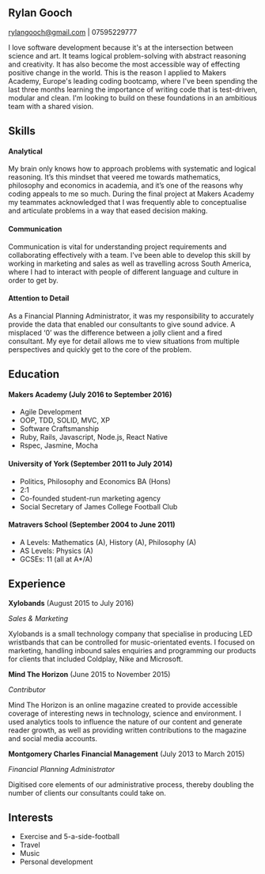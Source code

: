 ## Rylan Gooch

rylangooch@gmail.com | 07595229777

I love software development because it's at the intersection between science and art. It teams logical problem-solving with abstract reasoning and creativity. It has also become the most accessible way of effecting positive change in the world. This is the reason I applied to Makers Academy, Europe's leading coding bootcamp, where I've been spending the last three months learning the importance of writing code that is test-driven, modular and clean. I'm looking to build on these foundations in an ambitious team with a shared vision.


## Skills

#### Analytical

My brain only knows how to approach problems with systematic and logical reasoning. It’s this mindset that veered me towards mathematics, philosophy and economics in academia, and it’s one of the reasons why coding appeals to me so much. During the final project at Makers Academy my teammates acknowledged that I was frequently able to conceptualise and articulate problems in a way that eased decision making.

#### Communication

Communication is vital for understanding project requirements and collaborating effectively with a team. I've been able to develop this skill by working in marketing and sales as well as travelling across South America, where I had to interact with people of different language and culture in order to get by.

<!-- #### Curiosity

I've always been insatiable about understanding why things are the way they are. It was when my parents could no longer answer 'why?' that I began pursuing philosophy all the way to degree level.

Teamwork -->

<!-- Descriptive paragraph of how capable you are at this skill and, if relevant, how it has developed.

- I achieved A during my work at B (job, or otherwise)
- I contributed to the growth of X while doing Y (job, or otherwise)
- I built this, made this, broke this, fixed this, etc.
- A link to some on-line evidence (blogs, videos, articles, etc.) -->



#### Attention to Detail

As a Financial Planning Administrator, it was my responsibility to accurately provide the data that enabled our consultants to give sound advice. A misplaced ‘0’ was the difference between a jolly client and a fired consultant. My eye for detail allows me to view situations from multiple perspectives and quickly get to the core of the problem.

## Education

#### Makers Academy (July 2016 to September 2016)

- Agile Development
- OOP, TDD, SOLID, MVC, XP
- Software Craftsmanship
- Ruby, Rails, Javascript, Node.js, React Native
- Rspec, Jasmine, Mocha

#### University of York (September 2011 to July 2014)

- Politics, Philosophy and Economics BA (Hons)
- 2:1
- Co-founded student-run marketing agency
- Social Secretary of James College Football Club

#### Matravers School (September 2004 to June 2011)

- A Levels: Mathematics (A), History (A), Philosophy (A)
- AS Levels: Physics (A)
- GCSEs: 11 (all at A*/A)

## Experience

**Xylobands** (August 2015 to July 2016)

*Sales & Marketing*

Xylobands is a small technology company that specialise in producing LED wristbands that can be controlled for music-orientated events. I focused on marketing, handling inbound sales enquiries and programming our products for clients that included Coldplay, Nike and Microsoft.

**Mind The Horizon** (June 2015 to November 2015)

*Contributor*


Mind The Horizon is an online magazine created to provide accessible coverage of interesting news in technology, science and environment. I used analytics tools to influence the nature of our content and generate reader growth, as well as providing written contributions to the magazine and social media accounts.

**Montgomery Charles Financial Management** (July 2013 to March 2015)

*Financial Planning Administrator*

Digitised core elements of our administrative process, thereby doubling the number of clients our consultants could take on.

## Interests

- Exercise and 5-a-side-football
- Travel
- Music
- Personal development
